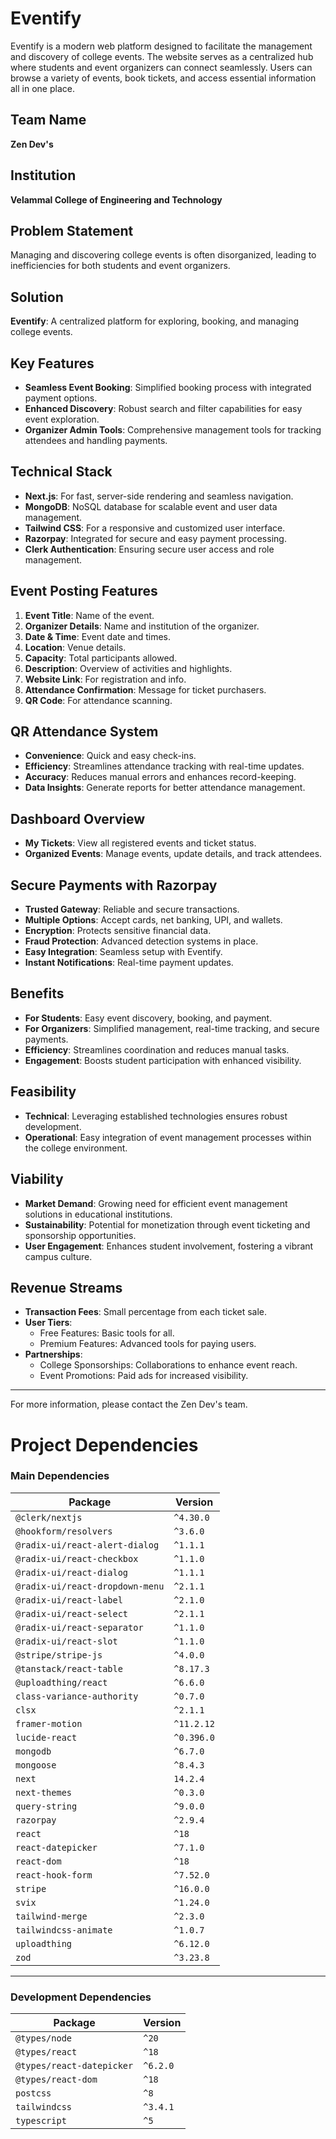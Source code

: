 # Eventify
Eventify is a modern web platform designed to facilitate the management and discovery of college events. The website serves as a centralized hub where students and event organizers can connect seamlessly. Users can browse a variety of events, book tickets, and access essential information all in one place.
## Team Name
**Zen Dev's**

## Institution
**Velammal College of Engineering and Technology**

## Problem Statement
Managing and discovering college events is often disorganized, leading to inefficiencies for both students and event organizers.

## Solution
**Eventify**: A centralized platform for exploring, booking, and managing college events.

## Key Features
- **Seamless Event Booking**: Simplified booking process with integrated payment options.
- **Enhanced Discovery**: Robust search and filter capabilities for easy event exploration.
- **Organizer Admin Tools**: Comprehensive management tools for tracking attendees and handling payments.

## Technical Stack
- **Next.js**: For fast, server-side rendering and seamless navigation.
- **MongoDB**: NoSQL database for scalable event and user data management.
- **Tailwind CSS**: For a responsive and customized user interface.
- **Razorpay**: Integrated for secure and easy payment processing.
- **Clerk Authentication**: Ensuring secure user access and role management.

## Event Posting Features
1. **Event Title**: Name of the event.
2. **Organizer Details**: Name and institution of the organizer.
3. **Date & Time**: Event date and times.
4. **Location**: Venue details.
5. **Capacity**: Total participants allowed.
6. **Description**: Overview of activities and highlights.
7. **Website Link**: For registration and info.
8. **Attendance Confirmation**: Message for ticket purchasers.
9. **QR Code**: For attendance scanning.

## QR Attendance System
- **Convenience**: Quick and easy check-ins.
- **Efficiency**: Streamlines attendance tracking with real-time updates.
- **Accuracy**: Reduces manual errors and enhances record-keeping.
- **Data Insights**: Generate reports for better attendance management.

## Dashboard Overview
- **My Tickets**: View all registered events and ticket status.
- **Organized Events**: Manage events, update details, and track attendees.

## Secure Payments with Razorpay
- **Trusted Gateway**: Reliable and secure transactions.
- **Multiple Options**: Accept cards, net banking, UPI, and wallets.
- **Encryption**: Protects sensitive financial data.
- **Fraud Protection**: Advanced detection systems in place.
- **Easy Integration**: Seamless setup with Eventify.
- **Instant Notifications**: Real-time payment updates.

## Benefits
- **For Students**: Easy event discovery, booking, and payment.
- **For Organizers**: Simplified management, real-time tracking, and secure payments.
- **Efficiency**: Streamlines coordination and reduces manual tasks.
- **Engagement**: Boosts student participation with enhanced visibility.

## Feasibility
- **Technical**: Leveraging established technologies ensures robust development.
- **Operational**: Easy integration of event management processes within the college environment.

## Viability
- **Market Demand**: Growing need for efficient event management solutions in educational institutions.
- **Sustainability**: Potential for monetization through event ticketing and sponsorship opportunities.
- **User Engagement**: Enhances student involvement, fostering a vibrant campus culture.

## Revenue Streams
- **Transaction Fees**: Small percentage from each ticket sale.
- **User Tiers**: 
  - Free Features: Basic tools for all.
  - Premium Features: Advanced tools for paying users.
- **Partnerships**: 
  - College Sponsorships: Collaborations to enhance event reach.
  - Event Promotions: Paid ads for increased visibility.

---

For more information, please contact the Zen Dev's team.


# Project Dependencies

### Main Dependencies
| Package                              | Version     |
|--------------------------------------|-------------|
| `@clerk/nextjs`                      | `^4.30.0`   |
| `@hookform/resolvers`                | `^3.6.0`    |
| `@radix-ui/react-alert-dialog`       | `^1.1.1`    |
| `@radix-ui/react-checkbox`           | `^1.1.0`    |
| `@radix-ui/react-dialog`             | `^1.1.1`    |
| `@radix-ui/react-dropdown-menu`      | `^2.1.1`    |
| `@radix-ui/react-label`              | `^2.1.0`    |
| `@radix-ui/react-select`             | `^2.1.1`    |
| `@radix-ui/react-separator`          | `^1.1.0`    |
| `@radix-ui/react-slot`               | `^1.1.0`    |
| `@stripe/stripe-js`                  | `^4.0.0`    |
| `@tanstack/react-table`              | `^8.17.3`   |
| `@uploadthing/react`                 | `^6.6.0`    |
| `class-variance-authority`           | `^0.7.0`    |
| `clsx`                               | `^2.1.1`    |
| `framer-motion`                      | `^11.2.12`  |
| `lucide-react`                       | `^0.396.0`  |
| `mongodb`                            | `^6.7.0`    |
| `mongoose`                           | `^8.4.3`    |
| `next`                               | `14.2.4`    |
| `next-themes`                        | `^0.3.0`    |
| `query-string`                       | `^9.0.0`    |
| `razorpay`                           | `^2.9.4`    |
| `react`                              | `^18`       |
| `react-datepicker`                   | `^7.1.0`    |
| `react-dom`                          | `^18`       |
| `react-hook-form`                    | `^7.52.0`   |
| `stripe`                             | `^16.0.0`   |
| `svix`                               | `^1.24.0`   |
| `tailwind-merge`                     | `^2.3.0`    |
| `tailwindcss-animate`                | `^1.0.7`    |
| `uploadthing`                        | `^6.12.0`   |
| `zod`                                | `^3.23.8`   |

---

### Development Dependencies
| Package                  | Version     |
|--------------------------|-------------|
| `@types/node`            | `^20`       |
| `@types/react`           | `^18`       |
| `@types/react-datepicker`| `^6.2.0`    |
| `@types/react-dom`       | `^18`       |
| `postcss`                | `^8`        |
| `tailwindcss`            | `^3.4.1`    |
| `typescript`             | `^5`        |
